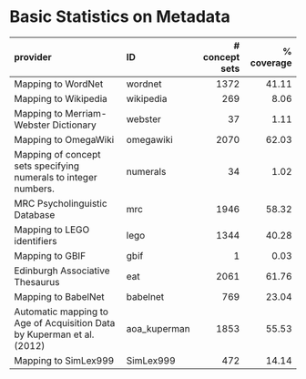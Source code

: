 # Basic Statistics on Metadata

| provider                                                               | ID           |   # concept sets |   % coverage |
|:-----------------------------------------------------------------------|:-------------|-----------------:|-------------:|
| Mapping to WordNet                                                     | wordnet      |             1372 |        41.11 |
| Mapping to Wikipedia                                                   | wikipedia    |              269 |         8.06 |
| Mapping to Merriam-Webster Dictionary                                  | webster      |               37 |         1.11 |
| Mapping to OmegaWiki                                                   | omegawiki    |             2070 |        62.03 |
| Mapping of concept sets specifying numerals to integer numbers.        | numerals     |               34 |         1.02 |
| MRC Psycholinguistic Database                                          | mrc          |             1946 |        58.32 |
| Mapping to LEGO identifiers                                            | lego         |             1344 |        40.28 |
| Mapping to GBIF                                                        | gbif         |                1 |         0.03 |
| Edinburgh Associative Thesaurus                                        | eat          |             2061 |        61.76 |
| Mapping to BabelNet                                                    | babelnet     |              769 |        23.04 |
| Automatic mapping to Age of Acquisition Data by Kuperman et al. (2012) | aoa_kuperman |             1853 |        55.53 |
| Mapping to SimLex999                                                   | SimLex999    |              472 |        14.14 |